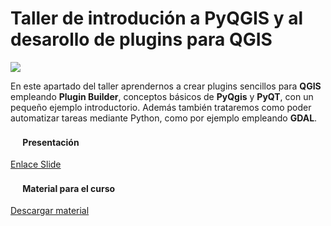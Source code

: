 
Taller de introdución a PyQGIS y al desarollo de plugins para QGIS
===================
 
![](http://i.imgur.com/I1XKlMc.png)

En este apartado del taller aprendernos a crear plugins sencillos para **QGIS** empleando **Plugin Builder**, conceptos básicos de **PyQgis** y **PyQT**, con un pequeño ejemplo introductorio. Además también trataremos como poder automatizar tareas mediante Python, como por ejemplo empleando **GDAL**. 

#### <img src="https://goo.gl/AgKZVw" width="16"> Presentación

[Enlace Slide](https://goo.gl/nKAYWg)
 
#### <img src="https://goo.gl/MgG2TJ" width="16"> Material para el curso

[Descargar material](https://drive.google.com/file/d/0B9VDXRxK5etKSklDT0prWUdQS3M/view)
